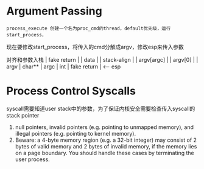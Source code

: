 # Argument Passing

    process_execute 创建一个名为proc_cmd的thread，default优先级，运行start_process，
现在要修改start_process，将传入的cmd分解成argv，修改esp来传入参数

对齐和参数入栈
|    fake return     |
|    data            |
|    stack-align     |
|    argv[argc]      |
|    argv[0]         |
|    argv            |     char**
|    argc            |     int 
|    fake return     | <-- esp


# Process Control Syscalls

syscall需要知道user stack中的参数，为了保证内核安全需要检查传入syscall的stack pointer

1. null pointers, invalid pointers (e.g. pointing to unmapped memory), and illegal pointers (e.g. pointing to kernel memory). 
2. Beware: a 4-byte memory region (e.g. a 32-bit integer) may consist of 2 bytes of valid memory and 2 bytes of invalid memory, if the memory lies on a page boundary. You should handle these cases by terminating the user process.